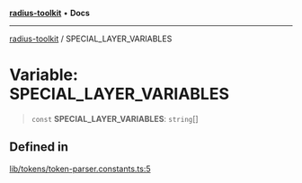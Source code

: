 [**radius-toolkit**](../README.md) • **Docs**

***

[radius-toolkit](../globals.md) / SPECIAL\_LAYER\_VARIABLES

# Variable: SPECIAL\_LAYER\_VARIABLES

> `const` **SPECIAL\_LAYER\_VARIABLES**: `string`[]

## Defined in

[lib/tokens/token-parser.constants.ts:5](https://github.com/rangle/radius-token-tango/blob/5b6e6f5adbda55f8c41a4c8308d1d8885a9b9a2f/packages/radius-toolkit/src/lib/tokens/token-parser.constants.ts#L5)
